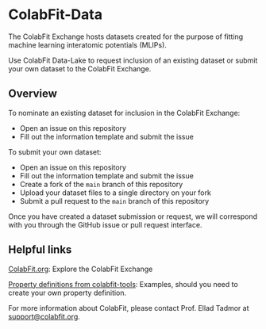 # ColabFit-Data
The ColabFit Exchange hosts datasets created for the purpose of fitting machine learning interatomic potentials (MLIPs).
  
Use ColabFit Data-Lake to request inclusion of an existing dataset or submit your own dataset to the ColabFit Exchange.  
  
## Overview  
  
To nominate an existing dataset for inclusion in the ColabFit Exchange:
* Open an issue on this repository
* Fill out the information template and submit the issue
  
To submit your own dataset:
* Open an issue on this repository
* Fill out the information template and submit the issue
* Create a fork of the `main` branch of this repository
* Upload your dataset files to a single directory on your fork
* Submit a pull request to the `main` branch of this repository

Once you have created a dataset submission or request, we will correspond with you through the GitHub issue or pull request interface.

## Helpful links

[ColabFit.org](https://colabfit.org/): Explore the ColabFit Exchange

[Property definitions from colabfit-tools](https://github.com/colabfit/colabfit-tools/blob/master/colabfit/tools/property_definitions.py): Examples, should you need to create your own property definition.



For more information about ColabFit, please contact Prof. Ellad Tadmor at support@colabfit.org.

